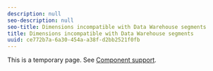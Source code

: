 ```yaml
---
description: null
seo-description: null
seo-title: Dimensions incompatible with Data Warehouse segments
title: Dimensions incompatible with Data Warehouse segments
uuid: ce772b7a-6a30-454a-a38f-d2bb2521f0fb
---
```


<!-- This page is a duplicate of dimension-support.md. Once internal redirects are in place, we can remove this page and point it to dimension-support.md. -->

This is a temporary page. See [Component support](component-support.md).
